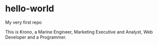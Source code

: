 # hello-world
My very first repo


This is Krono, a Marine Engineer, Marketing Executive and Analyst, Web Developer and a Programmer.
